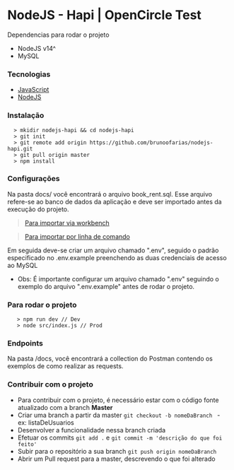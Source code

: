 # NodeJS - Hapi | OpenCircle Test

Dependencias para rodar o projeto
  - NodeJS v14^
  - MySQL 

### Tecnologias
  - [JavaScript](https://www.javascript.com/)
  - [NodeJS](https://nodejs.org/en/)

### Instalação

```
  > mkidir nodejs-hapi && cd nodejs-hapi
  > git init
  > git remote add origin https://github.com/brunoofarias/nodejs-hapi.git
  > git pull origin master
  > npm install
```
### Configurações
Na pasta docs/ você encontrará o arquivo book_rent.sql. Esse arquivo refere-se ao banco de dados da aplicação e deve ser importado antes da execução do projeto.

> [Para importar via workbench](https://help.umbler.com/hc/pt-br/articles/202385865-MySQL-Importando-Exportando-um-banco-de-dados)

> [Para importar por linha de comando](https://professor-falken.com/pt/programacion/mysql/como-exportar-e-importar-una-base-de-datos-mysql-desde-la-linea-de-comandos/)

Em seguida deve-se criar um arquivo chamado ".env", seguido o padrão especificado no .env.example preenchendo as duas credenciais de acesso ao MySQL
  
* Obs: É importante configurar um arquivo chamado ".env" seguindo o exemplo do arquivo ".env.example" antes de rodar o projeto.

### Para rodar o projeto
```
   > npm run dev // Dev
   > node src/index.js // Prod
```

### Endpoints
Na pasta /docs, você encontrará a collection do Postman contendo os exemplos de como realizar as requests.

### Contribuir com o projeto

* Para contribuir com o projeto, é necessário estar com o código fonte atualizado com a branch **Master** 
* Criar uma branch a partir da master `git checkout -b nomeDaBranch ` - ex: listaDeUsuarios
* Desenvolver a funcionalidade nessa branch criada
* Efetuar os commits `git add .` e `git commit -m 'descrição do que foi feito'`
* Subir para o repositório a sua branch `git push origin nomeDaBranch`
* Abrir um Pull request para a master, descrevendo o que foi alterado

